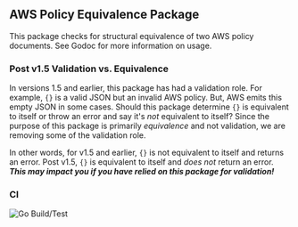 ## AWS Policy Equivalence Package

This package checks for structural equivalence of two AWS policy documents. See Godoc for more information on usage.

### Post v1.5 Validation vs. Equivalence

In versions 1.5 and earlier, this package has had a validation role. For example, `{}` is a valid JSON but an invalid AWS policy. But, AWS emits this empty JSON in some cases. Should this package determine `{}` is equivalent to itself or throw an error and say it's _not_ equivalent to itself? Since the purpose of this package is primarily _equivalence_ and not validation, we are removing some of the validation role.

In other words, for v1.5 and earlier, `{}` is not equivalent to itself and returns an error. Post v1.5, `{}` is equivalent to itself and _does not_ return an error. **_This may impact you if you have relied on this package for validation!_**

### CI

![Go Build/Test](https://github.com/hashicorp/awspolicyequivalence/actions/workflows/go.yml/badge.svg)
